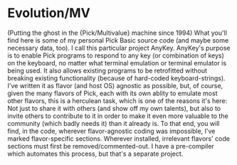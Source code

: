 # Evolution/MV
(Putting the ghost in the {Pick/Multivalue} machine since 1994)
What you'll find here is some of my personal Pick Basic source code (and maybe some necessary data, too).
I call this particular project AnyKey.
AnyKey's purpose is to enable Pick programs to respond to any key (or combination of keys) on the keyboard, no matter what terminal emulation or terminal emulator is being used.
It also allows existing programs to be retrofitted without breaking existing functionality (because of hard-coded keyboard-strings).
I've written it as flavor (and host OS) agnostic as possible, but, of course, given the many flavors of Pick, each with its own ablity to emulate most other flavors, this is a herculean task, which is one of the reasons it's here: Not just to share it with others (and show off my own talents), but also to invite others to contribute to it in order to make it even more valuable to the community (which badly needs it) than it already is.
To that end, you will find, in the code, wherever flavor-agnostic coding was impossible, I've marked flavor-specific sections.  Wherever installed, irrelevant flavors' code sections must first be removed/commented-out.  I have a pre-compiler which automates this process, but that's a separate project.
